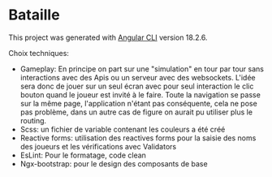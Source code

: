 # Bataille

This project was generated with [Angular CLI](https://github.com/angular/angular-cli) version 18.2.6.

Choix techniques:

- Gameplay: En principe on part sur une "simulation" en tour par tour sans interactions avec des Apis ou un serveur avec des websockets.
  L'idée sera donc de jouer sur un seul écran avec pour seul interaction le clic bouton quand le joueur est invité à le faire.
  Toute la navigation se passe sur la même page, l'application n'étant pas conséquente, cela ne pose pas problème, dans un autre cas de figure on aurait pu utiliser plus le routing.
- Scss: un fichier de variable contenant les couleurs a été créé
- Reactive forms: utilisation des reactives forms pour la saisie des noms des joueurs et les vérifications avec Validators
- EsLint: Pour le formatage, code clean
- Ngx-bootstrap: pour le design des composants de base
